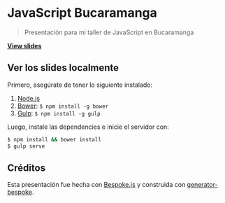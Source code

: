 # JavaScript Bucaramanga
> Presentación para mi taller de JavaScript en Bucaramanga

**[View slides](http://jonalvarezz.github.io/bga-js/)**

## Ver los slides localmente

Primero, asegúrate de tener lo siguiente instalado:

1. [Node.js](http://nodejs.org)
2. [Bower](http://bower.io): `$ npm install -g bower`
3. [Gulp](http://gulpjs.com): `$ npm install -g gulp`

Luego, instale las dependencies e inicie el servidor con:

```bash
$ npm install && bower install
$ gulp serve
```

## Créditos

Esta presentación fue hecha con [Bespoke.js](http://markdalgleish.com/projects/bespoke.js) y construida con [generator-bespoke](https://github.com/markdalgleish/generator-bespoke).
